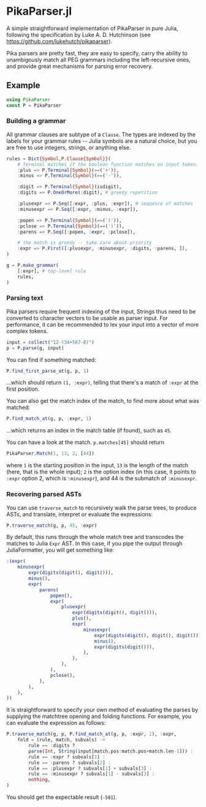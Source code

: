 
# PikaParser.jl

A simple straightforward implementation of PikaParser in pure Julia, following
the specification by Luke A. D. Hutchinson (see
https://github.com/lukehutch/pikaparser).

Pika parsers are pretty fast, they are easy to specify, carry the ability to
unambigously match all PEG grammars including the left-recursive ones, and
provide great mechanisms for parsing error recovery.

## Example

```julia
using PikaParser
const P = PikaParser
```

### Building a grammar

All grammar clauses are subtype of a `Clause`. The types are indexed by the
labels for your grammar rules -- Julia symbols are a natural choice, but you
are free to use integers, strings, or anything else.

```julia
rules = Dict{Symbol,P.Clause{Symbol}}(
    # Terminal matches if the boolean function matches on input token.
    :plus => P.Terminal{Symbol}(==('+')),
    :minus => P.Terminal{Symbol}(==('-')),

    :digit => P.Terminal{Symbol}(isdigit),
    :digits => P.OneOrMore(:digit), # greedy repetition

    :plusexpr => P.Seq([:expr, :plus, :expr]), # sequence of matches
    :minusexpr => P.Seq([:expr, :minus, :expr]),

    :popen => P.Terminal{Symbol}(==('(')),
    :pclose => P.Terminal{Symbol}(==(')')),
    :parens => P.Seq([:popen, :expr, :pclose]),

    # the match is greedy -- take care about priority
    :expr => P.First([:plusexpr, :minusexpr, :digits, :parens, ]),
)

g = P.make_grammar(
    [:expr], # top-level rule
    rules,
)
```

### Parsing text

Pika parsers require frequent indexing of the input, Strings thus need to be
converted to character vectors to be usable as parser input. For performance,
it can be recommended to lex your input into a vector of more complex tokens.

```julia
input = collect("12-(34+567-8)")
p = P.parse(g, input)
```

You can find if something matched:
```julia
P.find_first_parse_at(g, p, 1)
```
...which should return `(1, :expr)`, telling that there's a match of `:expr` at
the first position.

You can also get the match index of the match, to find more about what was
matched:
```julia
P.find_match_at(g, p, :expr, 1)
```
...which returns an index in the match table (if found), such as `45`.

You can have a look at the match. `p.matches[45]` should return
```julia
PikaParser.Match(1, 13, 2, [44])
```
where `1` is the starting position in the input, `13` is the length of the
match (here, that is the whole input); `2` is the option index (in this case,
it points to `:expr` option 2, which is `:minusexpr`), and 44 is the submatch
of `:minusexpr`.

### Recovering parsed ASTs

You can use `traverse_match` to recursively walk the parse trees, to produce
ASTs, and translate, interpret or evaluate the expressions:
```julia
P.traverse_match(g, p, 45, :expr)
```
By default, this runs through the whole match tree and transcodes the matches
to Julia `Expr` AST. In this case, if you pipe the output through
JuliaFormatter, you will get something like:
```julia
:(expr(
    minusexpr(
        expr(digits(digit(), digit())),
        minus(),
        expr(
            parens(
                popen(),
                expr(
                    plusexpr(
                        expr(digits(digit(), digit())),
                        plus(),
                        expr(
                            minusexpr(
                                expr(digits(digit(), digit(), digit())),
                                minus(),
                                expr(digits(digit())),
                            ),
                        ),
                    ),
                ),
                pclose(),
            ),
        ),
    ),
))
```

It is straightforward to specify your own method of evaluating the parses by
supplying the matchtree opening and folding functions. For example, you can
evaluate the expression as follows:
```julia
P.traverse_match(g, p, P.find_match_at(g, p, :expr, 1), :expr,
    fold = (rule, match, subvals) ->
        rule == :digits ?
        parse(Int, String(input[match.pos:match.pos+match.len-1])) :
        rule == :expr ? subvals[1] :
        rule == :parens ? subvals[2] :
        rule == :plusexpr ? subvals[1] + subvals[3] :
        rule == :minusexpr ? subvals[1] - subvals[3] :
        nothing,
)
```

You should get the expectable result (`-581`).
